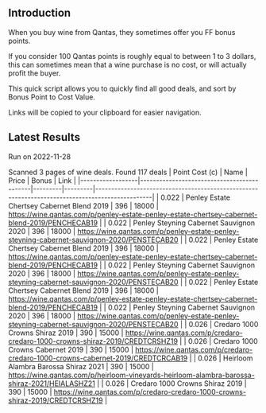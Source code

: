 ## Introduction

When you buy wine from Qantas, they sometimes offer you FF bonus points. 

If you consider 100 Qantas points is roughly equal to between 1 to 3 dollars, this can sometimes mean that a wine purchase is no cost, or will actually profit the buyer.

This quick script allows you to quickly find all good deals, and sort by Bonus Point to Cost Value.

Links will be copied to your clipboard for easier navigation.

## Latest Results

Run on 2022-11-28

Scanned 3 pages of wine deals.
Found 117 deals
|   Point Cost (c) | Name                                       |   Price |   Bonus | Link                                                                                           |
|------------------|--------------------------------------------|---------|---------|------------------------------------------------------------------------------------------------|
|            0.022 | Penley Estate Chertsey Cabernet Blend 2019 |     396 |   18000 | https://wine.qantas.com/p/penley-estate-penley-estate-chertsey-cabernet-blend-2019/PENCHECAB19 |
|            0.022 | Penley Steyning Cabernet Sauvignon 2020    |     396 |   18000 | https://wine.qantas.com/p/penley-estate-penley-steyning-cabernet-sauvignon-2020/PENSTECAB20    |
|            0.022 | Penley Estate Chertsey Cabernet Blend 2019 |     396 |   18000 | https://wine.qantas.com/p/penley-estate-penley-estate-chertsey-cabernet-blend-2019/PENCHECAB19 |
|            0.022 | Penley Steyning Cabernet Sauvignon 2020    |     396 |   18000 | https://wine.qantas.com/p/penley-estate-penley-steyning-cabernet-sauvignon-2020/PENSTECAB20    |
|            0.022 | Penley Estate Chertsey Cabernet Blend 2019 |     396 |   18000 | https://wine.qantas.com/p/penley-estate-penley-estate-chertsey-cabernet-blend-2019/PENCHECAB19 |
|            0.022 | Penley Steyning Cabernet Sauvignon 2020    |     396 |   18000 | https://wine.qantas.com/p/penley-estate-penley-steyning-cabernet-sauvignon-2020/PENSTECAB20    |
|            0.026 | Credaro 1000 Crowns Shiraz 2019            |     390 |   15000 | https://wine.qantas.com/p/credaro-credaro-1000-crowns-shiraz-2019/CREDTCRSHZ19                 |
|            0.026 | Credaro 1000 Crowns Cabernet 2019          |     390 |   15000 | https://wine.qantas.com/p/credaro-credaro-1000-crowns-cabernet-2019/CREDTCRCAB19               |
|            0.026 | Heirloom Alambra Barossa Shiraz 2021       |     390 |   15000 | https://wine.qantas.com/p/heirloom-vineyards-heirloom-alambra-barossa-shiraz-2021/HEIALASHZ21  |
|            0.026 | Credaro 1000 Crowns Shiraz 2019            |     390 |   15000 | https://wine.qantas.com/p/credaro-credaro-1000-crowns-shiraz-2019/CREDTCRSHZ19                 |

